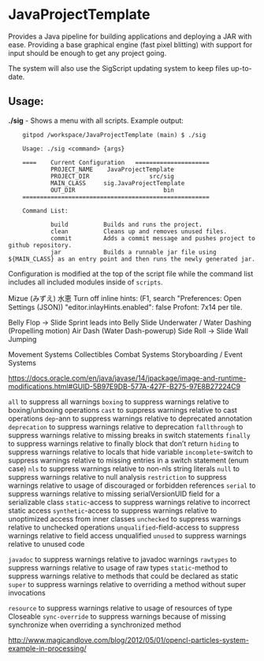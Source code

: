 # JavaProjectTemplate
Provides a Java pipeline for building applications and deploying a JAR with ease. Providing a base graphical engine (fast pixel blitting) with support for input should be enough to get any project going.

The system will also use the SigScript updating system to keep files up-to-date.

## Usage:
**./sig** - Shows a menu with all scripts. Example output:
```
    gitpod /workspace/JavaProjectTemplate (main) $ ./sig

    Usage: ./sig <command> {args}

    ====    Current Configuration   =====================
            PROJECT_NAME    JavaProjectTemplate
            PROJECT_DIR                 src/sig
            MAIN_CLASS     sig.JavaProjectTemplate
            OUT_DIR                         bin
    =====================================================

    Command List:

            build          Builds and runs the project.                                     
            clean          Cleans up and removes unused files.                              
            commit         Adds a commit message and pushes project to github repository.   
            jar            Builds a runnable jar file using ${MAIN_CLASS} as an entry point and then runs the newly generated jar.
```
Configuration is modified at the top of the script file while the command list includes all included modules inside of `scripts`.

Mizue (みずえ) 水恵
Turn off inline hints: (F1, search "Preferences: Open Settings (JSON)) "editor.inlayHints.enabled": false
Profont: 7x14 per tile.

Belly Flop -> Slide
Sprint leads into Belly Slide
Underwater / Water Dashing (Propelling motion)
        Air Dash (Water Dash-powerup)
Side Roll -> Slide
Wall Jumping

Movement Systems
Collectibles
Combat Systems
Storyboarding / Event Systems

https://docs.oracle.com/en/java/javase/14/jpackage/image-and-runtime-modifications.html#GUID-5B97E9DB-577A-427F-B275-97E8B27224C9


`all` to suppress all warnings
`boxing` to suppress warnings relative to boxing/unboxing operations
`cast` to suppress warnings relative to cast operations
`dep`-ann to suppress warnings relative to deprecated annotation
`deprecation` to suppress warnings relative to deprecation
`fallthrough` to suppress warnings relative to missing breaks in switch statements
`finally` to suppress warnings relative to finally block that don’t return
`hiding` to suppress warnings relative to locals that hide variable
`incomplete`-switch to suppress warnings relative to missing entries in a switch statement (enum case)
`nls` to suppress warnings relative to non-nls string literals
`null` to suppress warnings relative to null analysis
`restriction` to suppress warnings relative to usage of discouraged or forbidden references
`serial` to suppress warnings relative to missing serialVersionUID field for a serializable class
`static`-access to suppress warnings relative to incorrect static access
`synthetic`-access to suppress warnings relative to unoptimized access from inner classes
`unchecked` to suppress warnings relative to unchecked operations
`unqualified`-field-access to suppress warnings relative to field access unqualified
`unused` to suppress warnings relative to unused code

`javadoc` to suppress warnings relative to javadoc warnings
`rawtypes` to suppress warnings relative to usage of raw types
`static`-method to suppress warnings relative to methods that could be declared as static
`super` to suppress warnings relative to overriding a method without super invocations

`resource` to suppress warnings relative to usage of resources of type Closeable
`sync-override` to suppress warnings because of missing synchronize when overriding a synchronized method

http://www.magicandlove.com/blog/2012/05/01/opencl-particles-system-example-in-processing/